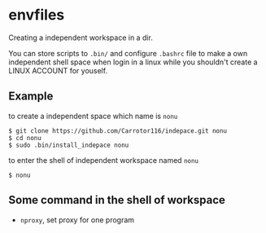 # envfiles
Creating a independent workspace in a dir. 

You can store scripts to `.bin/` and configure `.bashrc` file to make a own independent shell space  when login in a linux while you shouldn't create a LINUX ACCOUNT for youself.

## Example
to create a independent space which name is `nonu`
```shell
$ git clone https://github.com/Carrotor116/indepace.git nonu
$ cd nonu
$ sudo .bin/install_indepace nonu
```
to enter the shell of independent workspace named `nonu`
```
$ nonu
```


## Some command in the shell of workspace 
* `nproxy`, set proxy for one program
